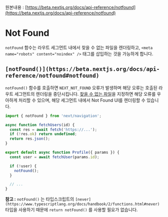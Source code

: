 원본내용 : [https://beta.nextjs.org/docs/api-reference/notfound](https://beta.nextjs.org/docs/api-reference/notfound)

# **Not Found**

`notFound` 함수는 라우트 세그먼트 내에서 찾을 수 없는 파일을 렌더링하고, `<meta name="robots" content="noindex" />` 태그를 삽입하는 것을 가능하게 합니다.

## **`[notFound()](https://beta.nextjs.org/docs/api-reference/notfound#notfound)`**

`notFound()` 함수를 호출하면 `NEXT_NOT_FOUND` 오류가 발생하며 해당 오류는 호출된 라우트  세그먼트의 렌더링을 중단시킵니다. [찾을 수 없는 파일](https://beta.nextjs.org/docs/api-reference/file-conventions/not-found)을 지정하면 해당 오류를 우아하게 처리할 수 있으며, 해당 세그먼트 내에서 Not Found UI를 렌더링할 수 있습니다.

```jsx
import { notFound } from 'next/navigation';

async function fetchUsers(id) {
  const res = await fetch('https://...');
  if (!res.ok) return undefined;
  return res.json();
}

export default async function Profile({ params }) {
  const user = await fetchUser(params.id);

  if (!user) {
    notFound();
  }

  // ...
}
```

**참고 :** `notFound()` 는 타입스크립트의 `[never](https://www.typescriptlang.org/docs/handbook/2/functions.html#never)` 타입을 사용하기 때문에 `return notFound()` 를 사용할 필요가 없습니다.